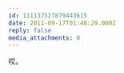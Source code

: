 ```yaml
---
id: 111137527879443615
date: 2011-09-17T01:48:29.000Z
reply: false
media_attachments: 0
---
```


哎。

